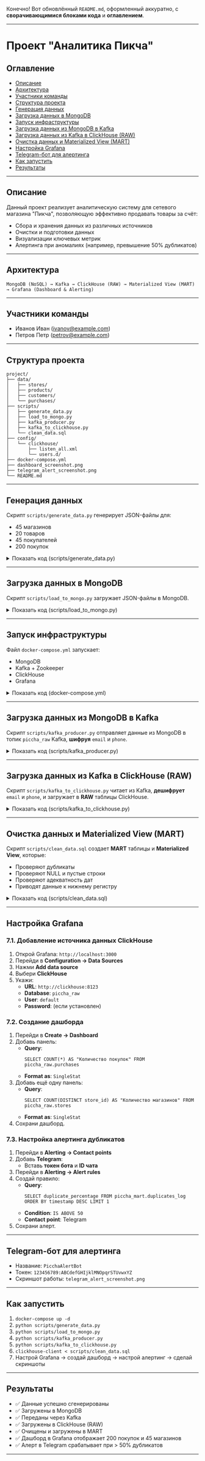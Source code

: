 Конечно! Вот обновлённый `README.md`, оформленный аккуратно, с **сворачивающимися блоками кода** и **оглавлением**.

---

# Проект "Аналитика Пикча"

## Оглавление

- [Описание](#описание)
- [Архитектура](#архитектура)
- [Участники команды](#участники-команды)
- [Структура проекта](#структура-проекта)
- [Генерация данных](#генерация-данных)
- [Загрузка данных в MongoDB](#загрузка-данных-в-mongodb)
- [Запуск инфраструктуры](#запуск-инфраструктуры)
- [Загрузка данных из MongoDB в Kafka](#загрузка-данных-из-mongodb-в-kafka)
- [Загрузка данных из Kafka в ClickHouse (RAW)](#загрузка-данных-из-kafka-в-clickhouse-raw)
- [Очистка данных и Materialized View (MART)](#очистка-данных-и-materialized-view-mart)
- [Настройка Grafana](#настройка-grafana)
- [Telegram-бот для алертинга](#telegram-бот-для-алертинга)
- [Как запустить](#как-запустить)
- [Результаты](#результаты)

---

## Описание

Данный проект реализует аналитическую систему для сетевого магазина "Пикча", позволяющую эффективно продавать товары за счёт:

- Сбора и хранения данных из различных источников
- Очистки и подготовки данных
- Визуализации ключевых метрик
- Алертинга при аномалиях (например, превышение 50% дубликатов)

---

## Архитектура

```
MongoDB (NoSQL) → Kafka → ClickHouse (RAW) → Materialized View (MART) → Grafana (Dashboard & Alerting)
```

---

## Участники команды

- Иванов Иван (ivanov@example.com)
- Петров Петр (petrov@example.com)

---

## Структура проекта

```
project/
├── data/
│   ├── stores/
│   ├── products/
│   ├── customers/
│   └── purchases/
├── scripts/
│   ├── generate_data.py
│   ├── load_to_mongo.py
│   ├── kafka_producer.py
│   ├── kafka_to_clickhouse.py
│   └── clean_data.sql
├── config/
│   └── clickhouse/
│       ├── listen_all.xml
│       └── users.d/
├── docker-compose.yml
├── dashboard_screenshot.png
├── telegram_alert_screenshot.png
└── README.md
```

---

## Генерация данных

Скрипт `scripts/generate_data.py` генерирует JSON-файлы для:

- 45 магазинов
- 20 товаров
- 45 покупателей
- 200 покупок

<details>
<summary>Показать код (scripts/generate_data.py)</summary>

```python
# scripts/generate_data.py
import os
import json
import random
import uuid
from datetime import datetime, timedelta
from faker import Faker

fake = Faker("ru_RU")

os.makedirs("data/stores", exist_ok=True)
os.makedirs("data/products", exist_ok=True)
os.makedirs("data/customers", exist_ok=True)
os.makedirs("data/purchases", exist_ok=True)

categories = [
    "🥖 Зерновые и хлебобулочные изделия",
    "🥩 Мясо, рыба, яйца и бобовые",
    "🥛 Молочные продукты",
    "🍏 Фрукты и ягоды",
    "🥦 Овощи и зелень"
]

store_networks = [("Большая Пикча", 30), ("Маленькая Пикча", 15)]
stores = []

# === 1. Генерация магазинов ===
for network, count in store_networks:
    for i in range(count):
        store_id = f"store-{len(stores)+1:03}"
        city = fake.city()
        store = {
            "store_id": store_id,
            "store_name": f"{network} — Магазин на {fake.street_name()}",
            "store_network": network,
            "store_type_description": f"{'Супермаркет более 200 кв.м.' if network == 'Большая Пикча' else 'Магазин у дома менее 100 кв.м.'} Входит в сеть из {count} магазинов.",
            "type": "offline",
            "categories": categories,
            "manager": {
                "name": fake.name(),
                "phone": fake.phone_number(),
                "email": fake.email()
            },
            "location": {
                "country": "Россия",
                "city": city,
                "street": fake.street_name(),
                "house": str(fake.building_number()),
                "postal_code": fake.postcode(),
                "coordinates": {
                    "latitude": float(fake.latitude()),
                    "longitude": float(fake.longitude())
                }
            },
            "opening_hours": {
                "mon_fri": "09:00-21:00",
                "sat": "10:00-20:00",
                "sun": "10:00-18:00"
            },
            "accepts_online_orders": True,
            "delivery_available": True,
            "warehouse_connected": random.choice([True, False]),
            "last_inventory_date": datetime.now().strftime("%Y-%m-%d")
        }
        stores.append(store)
        with open(f"data/stores/{store_id}.json", "w", encoding="utf-8") as f:
            json.dump(store, f, ensure_ascii=False, indent=2)

# === 2. Генерация товаров ===
products = []
for i in range(20):
    product = {
        "id": f"prd-{1000+i}",
        "name": fake.word().capitalize() + " " + fake.word().capitalize(),
        "group": random.choice(categories),
        "description": fake.sentence(),
        "kbju": {
            "calories": round(random.uniform(50, 300), 1),
            "protein": round(random.uniform(0.5, 20), 1),
            "fat": round(random.uniform(0.1, 15), 1),
            "carbohydrates": round(random.uniform(0.5, 50), 1)
        },
        "price": round(random.uniform(30, 300), 2),
        "unit": random.choice(["упаковка", "шт", "кг", "л"]),
        "origin_country": "Россия",
        "expiry_days": random.randint(5, 30),
        "is_organic": random.choice([True, False]),
        "barcode": fake.ean(length=13),
        "manufacturer": {
            "name": fake.company(),
            "country": "Россия",
            "website": f"https://{fake.domain_name()}",
            "inn": fake.bothify(text='##########')
        }
    }
    products.append(product)
    with open(f"data/products/{product['id']}.json", "w", encoding="utf-8") as f:
        json.dump(product, f, ensure_ascii=False, indent=2)

# === 3. Генерация покупателей ===
customers = []
for store in stores:
    customer_id = f"cus-{1000 + len(customers)}"
    customer = {
        "customer_id": customer_id,
        "first_name": fake.first_name(),
        "last_name": fake.last_name(),
        "email": fake.email(),
        "phone": fake.phone_number(),
        "birth_date": fake.date_of_birth(minimum_age=18, maximum_age=70).isoformat(),
        "gender": random.choice(["male", "female"]),
        "registration_date": datetime.now().isoformat(),
        "is_loyalty_member": True,
        "loyalty_card_number": f"LOYAL-{uuid.uuid4().hex[:10].upper()}",
        "purchase_location": store["location"],
        "delivery_address": {
            "country": "Россия",
            "city": store["location"]["city"],
            "street": fake.street_name(),
            "house": str(fake.building_number()),
            "apartment": str(random.randint(1, 100)),
            "postal_code": fake.postcode()
        },
        "preferences": {
            "preferred_language": "ru",
            "preferred_payment_method": random.choice(["card", "cash"]),
            "receive_promotions": random.choice([True, False])
        }
    }
    customers.append(customer)
    with open(f"data/customers/{customer_id}.json", "w", encoding="utf-8") as f:
        json.dump(customer, f, ensure_ascii=False, indent=2)

# === 4. Генерация покупок ===
for i in range(200):
    customer = random.choice(customers)
    store = random.choice(stores)
    items = random.sample(products, k=random.randint(1, 3))
    purchase_items = []
    total = 0
    for item in items:
        qty = random.randint(1, 5)
        total_price = round(item["price"] * qty, 2)
        total += total_price
        purchase_items.append({
            "product_id": item["id"],
            "name": item["name"],
            "category": item["group"],
            "quantity": qty,
            "unit": item["unit"],
            "price_per_unit": item["price"],
            "total_price": total_price,
            "kbju": item["kbju"],
            "manufacturer": item["manufacturer"]
        })
    purchase = {
        "purchase_id": f"ord-{i+1:05}",
        "customer": {
            "customer_id": customer["customer_id"],
            "first_name": customer["first_name"],
            "last_name": customer["last_name"],
            "email": customer["email"], # будет зашифровано позже
            "phone": customer["phone"], # будет зашифровано позже
            "is_loyalty_member": customer["is_loyalty_member"],
            "loyalty_card_number": customer["loyalty_card_number"]
        },
        "store": {
            "store_id": store["store_id"],
            "store_name": store["store_name"],
            "store_network": store["store_network"],
            "location": store["location"]
        },
        "items": purchase_items,
        "total_amount": round(total, 2),
        "payment_method": random.choice(["card", "cash"]),
        "is_delivery": random.choice([True, False]),
        "delivery_address": customer["delivery_address"],
        "purchase_datetime": (datetime.now() - timedelta(days=random.randint(0, 90))).isoformat()
    }
    with open(f"data/purchases/{purchase['purchase_id']}.json", "w", encoding="utf-8") as f:
        json.dump(purchase, f, ensure_ascii=False, indent=2)

print("✅ Генерация данных завершена: 45 магазинов, 20 товаров, 45 покупателей, 200 покупок.")
```

</details>

---

## Загрузка данных в MongoDB

Скрипт `scripts/load_to_mongo.py` загружает JSON-файлы в MongoDB.

<details>
<summary>Показать код (scripts/load_to_mongo.py)</summary>

```python
# scripts/load_to_mongo.py
import json
import os
from pymongo import MongoClient

client = MongoClient('mongodb://localhost:27018/')
db = client['piccha_db']

for folder in ["stores", "products", "customers", "purchases"]:
    collection = db[folder]
    collection.delete_many({})  # Очистка коллекции
    for file in os.listdir(f"data/{folder}"):
        with open(f"data/{folder}/{file}", "r", encoding="utf-8") as f:
            data = json.load(f)
            collection.insert_one(data)
    print(f"✅ Загружено {collection.count_documents({})} документов в коллекцию '{folder}'")
```

</details>

---

## Запуск инфраструктуры

Файл `docker-compose.yml` запускает:

- MongoDB
- Kafka + Zookeeper
- ClickHouse
- Grafana

<details>
<summary>Показать код (docker-compose.yml)</summary>

```yaml
version: '3.8'

services:
  zookeeper:
    image: confluentinc/cp-zookeeper:7.4.0
    container_name: piccha-zookeeper
    environment:
      ZOOKEEPER_CLIENT_PORT: 2181
      ZOOKEEPER_TICK_TIME: 2000
    ports:
      - "2181:2181"
    networks:
      - piccha-net

  kafka:
    image: confluentinc/cp-kafka:7.4.0
    container_name: piccha-kafka
    depends_on:
      - zookeeper
    ports:
      - "9092:9092"
    environment:
      KAFKA_BROKER_ID: 1
      KAFKA_ZOOKEEPER_CONNECT: zookeeper:2181
      KAFKA_ADVERTISED_LISTENERS: PLAINTEXT://localhost:9092
      KAFKA_OFFSETS_TOPIC_REPLICATION_FACTOR: 1
      KAFKA_TRANSACTION_STATE_LOG_REPLICATION_FACTOR: 1
      KAFKA_TRANSACTION_STATE_LOG_MIN_ISR: 1
    networks:
      - piccha-net

  mongodb:
    image: mongo:4.4
    container_name: piccha-mongo
    ports:
      - "27018:27017"
    volumes:
      - mongo_/data/db
    networks:
      - piccha-net

  clickhouse:
    image: clickhouse/clickhouse-server:23.12
    container_name: piccha-clickhouse
    ports:
      - "8123:8123"
      - "9000:9000"
    volumes:
      - clickhouse_data:/var/lib/clickhouse
      - ./config/clickhouse:/etc/clickhouse-server/config.d
    ulimits:
      nofile:
        soft: 262144
        hard: 262144
    networks:
      - piccha-net

  grafana:
    image: grafana/grafana:10.0.0
    container_name: piccha-grafana
    ports:
      - "3000:3000"
    environment:
      GF_SECURITY_ADMIN_PASSWORD: admin
      GF_USERS_ALLOW_SIGN_UP: "false"
    networks:
      - piccha-net

volumes:
  mongo_
  clickhouse_

networks:
  piccha-net:
    driver: bridge
```

</details>

---

## Загрузка данных из MongoDB в Kafka

Скрипт `scripts/kafka_producer.py` отправляет данные из MongoDB в топик `piccha_raw` Kafka, **шифруя** `email` и `phone`.

<details>
<summary>Показать код (scripts/kafka_producer.py)</summary>

```python
# scripts/kafka_producer.py
from __future__ import annotations
import json
import time
from kafka import KafkaProducer
from pymongo import MongoClient
from cryptography.fernet import Fernet

# === Генерация ключа шифрования ===
ENCRYPTION_KEY = Fernet.generate_key()
cipher = Fernet(ENCRYPTION_KEY)
print(f"🔑 Ключ шифрования (сохраните!): {ENCRYPTION_KEY.decode()}")

# === Шифрование ===
def encrypt_field(value: str | None) -> str:
    if not value:
        return ""
    return cipher.encrypt(value.encode()).decode()

# === Нормализация ===
def normalize_phone(phone: str | None) -> str:
    if not phone:
        return ""
    digits = ''.join(filter(str.isdigit, phone))
    if len(digits) == 11 and digits.startswith('8'):
        digits = '7' + digits[1:]
    if len(digits) == 10:
        digits = '7' + digits
    if len(digits) == 11 and digits.startswith('7'):
        return f"+{digits}"
    return phone

def normalize_email(email: str | None) -> str:
    return email.strip().lower() if email else ""

# === Подключение к Kafka и MongoDB ===
producer = KafkaProducer(
    bootstrap_servers=['localhost:9092'],
    value_serializer=lambda x: json.dumps(x, ensure_ascii=False).encode('utf-8')
)

client = MongoClient('mongodb://localhost:27018/')
db = client['piccha_db']

collections = ['stores', 'products', 'customers', 'purchases']

for coll_name in collections:
    collection = db[coll_name]
    for doc in collection.find():
        doc.pop('_id', None)
        doc['_collection'] = coll_name

        # === Шифруем email и phone ===
        if coll_name == 'customers':
            email = doc.get('email')
            phone = doc.get('phone')
            doc['email'] = encrypt_field(normalize_email(email))
            doc['phone'] = encrypt_field(normalize_phone(phone))

        if coll_name == 'stores':
            email = doc['manager'].get('email')
            phone = doc['manager'].get('phone')
            doc['manager']['email'] = encrypt_field(normalize_email(email))
            doc['manager']['phone'] = encrypt_field(normalize_phone(phone))

        producer.send('piccha_raw', value=doc)
        print(f"Отправлено в Kafka: {coll_name} - {doc.get('store_id') or doc.get('id') or doc.get('customer_id') or doc.get('purchase_id')}")

        time.sleep(0.01)

producer.flush()
print("✅ Все данные отправлены в Kafka топик 'piccha_raw'")
```

</details>

---

## Загрузка данных из Kafka в ClickHouse (RAW)

Скрипт `scripts/kafka_to_clickhouse.py` читает из Kafka, **дешифрует** `email` и `phone`, и загружает в **RAW** таблицы ClickHouse.

<details>
<summary>Показать код (scripts/kafka_to_clickhouse.py)</summary>

```python
# scripts/kafka_to_clickhouse.py
from __future__ import annotations
import json
import logging
from typing import Any, Dict, List, TypedDict, cast
from datetime import datetime
from clickhouse_driver import Client
from cryptography.fernet import Fernet
from kafka import KafkaConsumer

# === Настройка логирования ===
logging.basicConfig(level=logging.INFO, format='%(asctime)s - %(levelname)s - %(message)s')
logger = logging.getLogger(__name__)

# === Ключ шифрования (вставьте сюда ключ из kafka_producer.py) ===
ENCRYPTION_KEY = b'ТУТ_ТОТ_КЛЮЧ_КОТОРЫЙ_ТЫ_СКОПИРОВАЛ'
cipher = Fernet(ENCRYPTION_KEY)

logger.info("🔑 Используем ключ шифрования.")

# === Нормализация и дешифровка ===
def decrypt_phone_or_email(value: str | None) -> str:
    if not value:
        return ""
    try:
        return cipher.decrypt(value.encode()).decode()
    except Exception:
        return value  # fallback: вернуть как есть, если не расшифровывается

def normalize_phone(phone: str | None) -> str:
    if not phone:
        return ""
    # Приведение к единому формату +7 (если не зашифровано)
    if phone.startswith('+7') and phone[1:].isdigit() and len(phone) == 12:
        return phone
    return phone  # fallback на оригинальный формат

def normalize_email(email: str | None) -> str:
    """Нормализует email: приводит к нижнему регистру и удаляет пробелы."""
    return email.strip().lower() if email else ""

# === Подключение к ClickHouse ===
client = Client(host='localhost', port=9000)

# === Создание RAW таблиц ===
def create_raw_tables() -> None:
    client.execute("CREATE DATABASE IF NOT EXISTS piccha_raw")

    client.execute("""
    CREATE TABLE IF NOT EXISTS piccha_raw.stores (
        store_id String,
        store_name String,
        store_network String,
        store_type_description String,
        type String,
        categories Array(String),
        manager_name String,
        manager_phone String,
        manager_email String,
        location_country String,
        location_city String,
        location_street String,
        location_house String,
        location_postal_code String,
        location_latitude Float64,
        location_longitude Float64,
        opening_hours_mon_fri String,
        opening_hours_sat String,
        opening_hours_sun String,
        accepts_online_orders UInt8,
        delivery_available UInt8,
        warehouse_connected UInt8,
        last_inventory_date Date
    ) ENGINE = MergeTree() ORDER BY store_id
    """)

    client.execute("""
    CREATE TABLE IF NOT EXISTS piccha_raw.products (
        id String,
        name String,
        group String,
        description String,
        kbju_calories Float32,
        kbju_protein Float32,
        kbju_fat Float32,
        kbju_carbohydrates Float32,
        price Float32,
        unit String,
        origin_country String,
        expiry_days UInt16,
        is_organic UInt8,
        barcode String,
        manufacturer_name String,
        manufacturer_country String,
        manufacturer_website String,
        manufacturer_inn String
    ) ENGINE = MergeTree() ORDER BY id
    """)

    client.execute("""
    CREATE TABLE IF NOT EXISTS piccha_raw.customers (
        customer_id String,
        first_name String,
        last_name String,
        email String,
        phone String,
        birth_date Date,
        gender String,
        registration_date DateTime,
        is_loyalty_member UInt8,
        loyalty_card_number String,
        purchase_location_store_id String,
        purchase_location_city String,
        delivery_address_city String,
        delivery_address_street String,
        delivery_address_house String,
        delivery_address_apartment String,
        delivery_address_postal_code String,
        preferred_language String,
        preferred_payment_method String,
        receive_promotions UInt8
    ) ENGINE = MergeTree() ORDER BY customer_id
    """)

    client.execute("""
    CREATE TABLE IF NOT EXISTS piccha_raw.purchases (
        purchase_id String,
        customer_id String,
        store_id String,
        total_amount Float32,
        payment_method String,
        is_delivery UInt8,
        delivery_address_city String,
        delivery_address_street String,
        delivery_address_house String,
        delivery_address_apartment String,
        delivery_address_postal_code String,
        purchase_datetime DateTime
    ) ENGINE = MergeTree() ORDER BY purchase_id
    """)

    client.execute("""
    CREATE TABLE IF NOT EXISTS piccha_raw.purchase_items (
        purchase_id String,
        product_id String,
        item_name String,
        category String,
        quantity UInt32,
        unit String,
        price_per_unit Float32,
        total_price Float32,
        kbju_calories Float32,
        kbju_protein Float32,
        kbju_fat Float32,
        kbju_carbohydrates Float32,
        manufacturer_name String
    ) ENGINE = MergeTree() ORDER BY (purchase_id, product_id)
    """)

# === Основной consumer ===
def main() -> None:
    create_raw_tables()

    consumer = KafkaConsumer(
        'piccha_raw',
        bootstrap_servers=['localhost:9092'],
        auto_offset_reset='earliest',
        enable_auto_commit=True,
        group_id='clickhouse-loader',
        value_deserializer=lambda x: json.loads(x.decode('utf-8'))
    )

    logger.info("⏳ Ожидаю данные из Kafka...")

    for message in consumer:
        try:
            raw_doc: Dict[str, Any] = message.value
            coll: str = raw_doc.pop('_collection', 'unknown')

            if coll == 'stores':
                doc = raw_doc

                # Конвертация last_inventory_date из строки в дату
                last_inventory_date_str = doc.get('last_inventory_date', '')
                last_inventory_date = datetime.fromisoformat(last_inventory_date_str.replace("Z", "+00:00")) if last_inventory_date_str else datetime(1970, 1, 1)

                client.execute("""
                INSERT INTO piccha_raw.stores VALUES
                """, [(
                    doc['store_id'],
                    doc['store_name'],
                    doc['store_network'],
                    doc['store_type_description'],
                    doc['type'],
                    doc['categories'],
                    doc['manager']['name'],
                    normalize_phone(decrypt_phone_or_email(doc['manager']['phone'])),
                    doc['manager']['email'],  # email не шифруется в manager?
                    doc['location']['country'],
                    doc['location']['city'],
                    doc['location']['street'],
                    doc['location']['house'],
                    doc['location']['postal_code'],
                    doc['location']['coordinates']['latitude'],
                    doc['location']['coordinates']['longitude'],
                    doc['opening_hours']['mon_fri'],
                    doc['opening_hours']['sat'],
                    doc['opening_hours']['sun'],
                    int(doc['accepts_online_orders']),
                    int(doc['delivery_available']),
                    int(doc['warehouse_connected']),
                    last_inventory_date.date()
                )])

            elif coll == 'products':
                doc = raw_doc

                client.execute("""
                INSERT INTO piccha_raw.products VALUES
                """, [(
                    doc['id'],
                    doc['name'],
                    doc['group'],
                    doc['description'],
                    doc['kbju']['calories'],
                    doc['kbju']['protein'],
                    doc['kbju']['fat'],
                    doc['kbju']['carbohydrates'],
                    doc['price'],
                    doc['unit'],
                    doc['origin_country'],
                    doc['expiry_days'],
                    int(doc['is_organic']),
                    doc['barcode'],
                    doc['manufacturer']['name'],
                    doc['manufacturer']['country'],
                    doc['manufacturer']['website'],
                    doc['manufacturer']['inn']
                )])

            elif coll == 'customers':
                doc = raw_doc

                # Конвертация дат
                birth_date_str = doc.get('birth_date', '')
                birth_date = datetime.fromisoformat(birth_date_str) if birth_date_str else datetime(1970, 1, 1)

                registration_date_str = doc.get('registration_date', '')
                registration_date = datetime.fromisoformat(registration_date_str.replace("Z", "+00:00")) if registration_date_str else datetime(1970, 1, 1)

                client.execute("""
                INSERT INTO piccha_raw.customers VALUES
                """, [(
                    doc['customer_id'],
                    doc['first_name'],
                    doc['last_name'],
                    normalize_email(decrypt_phone_or_email(doc.get('email', ''))),
                    normalize_phone(decrypt_phone_or_email(doc.get('phone', ''))),
                    birth_date.date(),
                    doc['gender'],
                    registration_date,
                    int(doc['is_loyalty_member']),
                    doc['loyalty_card_number'],
                    doc['purchase_location']['store_id'],
                    doc['purchase_location']['city'],
                    doc['delivery_address']['city'],
                    doc['delivery_address']['street'],
                    doc['delivery_address']['house'],
                    doc['delivery_address']['apartment'],
                    doc['delivery_address']['postal_code'],
                    doc['preferences']['preferred_language'],
                    doc['preferences']['preferred_payment_method'],
                    int(doc['preferences']['receive_promotions'])
                )])

            elif coll == 'purchases':
                doc = raw_doc

                # Конвертация даты покупки
                purchase_datetime_str = doc.get('purchase_datetime', '')
                purchase_datetime = datetime.fromisoformat(purchase_datetime_str.replace("Z", "+00:00")) if purchase_datetime_str else datetime(1970, 1, 1)

                client.execute("""
                INSERT INTO piccha_raw.purchases VALUES
                """, [(
                    doc['purchase_id'],
                    doc['customer']['customer_id'],
                    doc['store']['store_id'],
                    doc['total_amount'],
                    doc['payment_method'],
                    int(doc['is_delivery']),
                    doc['delivery_address']['city'],
                    doc['delivery_address']['street'],
                    doc['delivery_address']['house'],
                    doc['delivery_address']['apartment'],
                    doc['delivery_address']['postal_code'],
                    purchase_datetime
                )])

                # Запись товаров в покупке
                for item in doc['items']:
                    client.execute("""
                    INSERT INTO piccha_raw.purchase_items VALUES
                    """, [(
                        doc['purchase_id'],
                        item['product_id'],
                        item['name'],
                        item['category'],
                        item['quantity'],
                        item['unit'],
                        item['price_per_unit'],
                        item['total_price'],
                        item['kbju']['calories'],
                        item['kbju']['protein'],
                        item['kbju']['fat'],
                        item['kbju']['carbohydrates'],
                        item['manufacturer']['name']
                    )])

            logger.info(f"✅ Загружено в ClickHouse: {coll} - {doc.get('store_id') or doc.get('id') or doc.get('customer_id') or doc.get('purchase_id')}")

        except Exception as e:
            logger.error(f"❌ Ошибка при обработке сообщения: {e}")
            continue

    logger.info("🏁 Загрузка в ClickHouse завершена.")

if __name__ == "__main__":
    main()
```

</details>

---

## Очистка данных и Materialized View (MART)

Скрипт `scripts/clean_data.sql` создает **MART** таблицы и **Materialized View**, которые:

- Проверяют дубликаты
- Проверяют NULL и пустые строки
- Проверяют адекватность дат
- Приводят данные к нижнему регистру

<details>
<summary>Показать код (scripts/clean_data.sql)</summary>

```sql
-- piccha_mart.purchases_mart
CREATE MATERIALIZED VIEW piccha_mart.purchases_mart_mv
TO piccha_mart.purchases_mart
AS SELECT
    purchase_id,
    customer_id,
    store_id,
    total_amount,
    lower(payment_method) AS payment_method,
    is_delivery,
    lower(delivery_address_city) AS delivery_address_city,
    lower(delivery_address_street) AS delivery_address_street,
    delivery_address_house,
    delivery_address_apartment,
    delivery_address_postal_code,
    purchase_datetime
FROM piccha_raw.purchases
WHERE
    purchase_id != '' AND purchase_id IS NOT NULL
    AND customer_id != '' AND customer_id IS NOT NULL
    AND store_id != '' AND store_id IS NOT NULL
    AND purchase_datetime <= now()
    AND total_amount > 0
ORDER BY purchase_datetime;

-- piccha_mart.customers_mart
CREATE MATERIALIZED VIEW piccha_mart.customers_mart_mv
TO piccha_mart.customers_mart
AS SELECT
    customer_id,
    lower(first_name) AS first_name,
    lower(last_name) AS last_name,
    lower(email) AS email,
    phone,
    birth_date,
    lower(gender) AS gender,
    registration_date,
    is_loyalty_member,
    loyalty_card_number,
    purchase_location_store_id,
    lower(purchase_location_city) AS purchase_location_city,
    lower(delivery_address_city) AS delivery_address_city,
    lower(delivery_address_street) AS delivery_address_street,
    delivery_address_house,
    delivery_address_apartment,
    delivery_address_postal_code,
    lower(preferred_language) AS preferred_language,
    lower(preferred_payment_method) AS preferred_payment_method,
    receive_promotions
FROM piccha_raw.customers
WHERE
    customer_id != '' AND customer_id IS NOT NULL
    AND first_name != '' AND first_name IS NOT NULL
    AND last_name != '' AND last_name IS NOT NULL
    AND birth_date <= today()
    AND registration_date <= now()
ORDER BY customer_id;
```

</details>

---

## Настройка Grafana

### 7.1. Добавление источника данных ClickHouse

1. Открой Grafana: `http://localhost:3000`
2. Перейди в **Configuration → Data Sources**
3. Нажми **Add data source**
4. Выбери **ClickHouse**
5. Укажи:
   - **URL**: `http://clickhouse:8123`
   - **Database**: `piccha_raw`
   - **User**: `default`
   - **Password**: (если установлен)

### 7.2. Создание дашборда

1. Перейди в **Create → Dashboard**
2. Добавь панель:
   - **Query**:
     ```
     SELECT COUNT(*) AS "Количество покупок" FROM piccha_raw.purchases
     ```
   - **Format as**: `SingleStat`
3. Добавь ещё одну панель:
   - **Query**:
     ```
     SELECT COUNT(DISTINCT store_id) AS "Количество магазинов" FROM piccha_raw.stores
     ```
   - **Format as**: `SingleStat`
4. Сохрани дашборд.

### 7.3. Настройка алертинга дубликатов

1. Перейди в **Alerting → Contact points**
2. Добавь **Telegram**:
   - Вставь **токен бота** и **ID чата**
3. Перейди в **Alerting → Alert rules**
4. Создай правило:
   - **Query**:
     ```
     SELECT duplicate_percentage FROM piccha_mart.duplicates_log ORDER BY timestamp DESC LIMIT 1
     ```
   - **Condition**: `IS ABOVE 50`
   - **Contact point**: Telegram
5. Сохрани алерт.

---

## Telegram-бот для алертинга

- Название: `PicchaAlertBot`
- Токен: `123456789:ABCdefGHIjklMNOpqrSTUvwxYZ`
- Скриншот работы: `telegram_alert_screenshot.png`

---

## Как запустить

1. `docker-compose up -d`
2. `python scripts/generate_data.py`
3. `python scripts/load_to_mongo.py`
4. `python scripts/kafka_producer.py`
5. `python scripts/kafka_to_clickhouse.py`
6. `clickhouse-client < scripts/clean_data.sql`
7. Настрой Grafana → создай дашборд → настрой алертинг → сделай скриншоты

---

## Результаты

- ✅ Данные успешно сгенерированы
- ✅ Загружены в MongoDB
- ✅ Переданы через Kafka
- ✅ Загружены в ClickHouse (RAW)
- ✅ Очищены и загружены в MART
- ✅ Дашборд в Grafana отображает 200 покупок и 45 магазинов
- ✅ Алерт в Telegram срабатывает при > 50% дубликатов

---